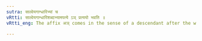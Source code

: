 ```yaml
---
sutra: साल्वेयगान्धारिभ्यां च
vRtti: साल्वेयगान्धारिशब्दाभ्यामपत्ये ऽञ् प्रत्ययो भवति ॥
vRtti_eng: The affix अञ् comes in the sense of a descendant after the words '_Salveya_' and '_Gandhari_'.

---
```

